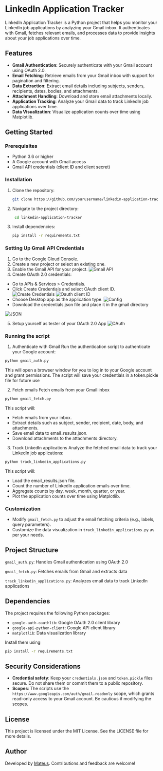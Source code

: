 # LinkedIn Application Tracker

LinkedIn Application Tracker is a Python project that helps you monitor your LinkedIn job applications by analyzing your Gmail inbox. It authenticates with Gmail, fetches relevant emails, and processes data to provide insights about your job applications over time.

## Features

- **Gmail Authentication**: Securely authenticate with your Gmail account using OAuth 2.0.
- **Email Fetching**: Retrieve emails from your Gmail inbox with support for pagination and filtering.
- **Data Extraction**: Extract email details including subjects, senders, recipients, dates, bodies, and attachments.
- **Attachment Handling**: Download and store email attachments locally.
- **Application Tracking**: Analyze your Gmail data to track LinkedIn job applications over time.
- **Data Visualization**: Visualize application counts over time using Matplotlib.

## Getting Started

### Prerequisites

- Python 3.6 or higher
- A Google account with Gmail access
- Gmail API credentials (client ID and client secret)

### Installation

1. Clone the repository:
   ```bash
   git clone https://github.com/yourusername/linkedin-application-tracker.git
   ```
2. Navigate to the project directory:
   ```bash
    cd linkedin-application-tracker
    ```
3. Install dependencies:
    ```bash
    pip install -r requirements.txt
    ```

### Setting Up Gmail API Credentials
1. Go to the Google Cloud Console.
2. Create a new project or select an existing one.
3. Enable the Gmail API for your project.
![Gmail API](pictures/1.png)
4. Create OAuth 2.0 credentials:

- Go to APIs & Services > Credentials.
- Click Create Credentials and select OAuth client ID.
![Create Credentials](pictures/2.png)
![Oauth client ID](pictures/3.png)
- Choose Desktop app as the application type.
![Config](pictures/4.png)
- Download the credentials.json file and place it in the gmail directory




![JSON](pictures/5.png)

5. Setup yourself as tester of your OAuth 2.0 App
![OAuth](pictures/6.png)

### Running the script
1. Authenticate with Gmail
Run the authentication script to authenticate your Google account:
```bash
python gmail_auth.py
```
This will open a browser window for you to log in to your Google account and grant permissions. The script will save your credentials in a token.pickle file for future use

2. Fetch emails
Fetch emails from your Gmail inbox
```bash
python gmail_fetch.py
```

This script will:

- Fetch emails from your inbox.
- Extract details such as subject, sender, recipient, date, body, and attachments.
- Save email data to email_results.json.
- Download attachments to the attachments directory.

3. Track LinkedIn applications
Analyze the fetched email data to track your LinkedIn job applications:
```bash
python track_linkedin_applications.py
```

This script will:

- Load the email_results.json file.
- Count the number of LinkedIn application emails over time.
- Aggregate counts by day, week, month, quarter, or year.
- Plot the application counts over time using Matplotlib.

### Customization
- Modify `gmail_fetch.py` to adjust the email fetching criteria (e.g., labels, query parameters).
- Customize the data visualization in `track_linkedin_applications.py` as per your needs.

## Project Structure

```gmail_auth.py```: Handles Gmail authentication using OAuth 2.0

```gmail_fetch.py```: Fetches emails from Gmail and extracts data

```track_linkedin_applications.py```: Analyzes email data to track LinkedIn applications

## Dependencies
The project requires the following Python packages:

- `google-auth-oauthlib`: Google OAuth 2.0 client library
- `google-api-python-client`: Google API client library
- `matplotlib`: Data visualization library

Install them using
```bash
pip install -r requirements.txt
```

## Security Considerations
- **Credential safety**: Keep your `credentials.json` and `token.pickle` files secure. Do not share them or commit them to a public repository.
- **Scopes**: The scripts use the `https://www.googleapis.com/auth/gmail.readonly` scope, which grants read-only access to your Gmail account. Be cautious if modifying the scopes.

## License
This project is licensed under the MIT License. See the LICENSE file for more details.

## Author
Developed by [Mateus](https://mateusb12.github.io/mateus_portfolio/). Contributions and feedback are welcome!